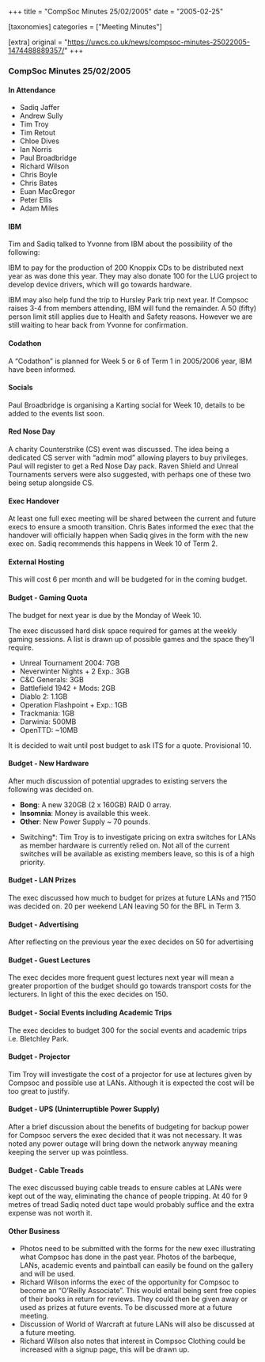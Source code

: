 +++
title = "CompSoc Minutes 25/02/2005"
date = "2005-02-25"

[taxonomies]
categories = ["Meeting Minutes"]

[extra]
original = "https://uwcs.co.uk/news/compsoc-minutes-25022005-1474488889357/"
+++

### CompSoc Minutes 25/02/2005

#### In Attendance

  - Sadiq Jaffer
  - Andrew Sully
  - Tim Troy
  - Tim Retout
  - Chloe Dives
  - Ian Norris
  - Paul Broadbridge
  - Richard Wilson
  - Chris Boyle
  - Chris Bates
  - Euan MacGregor
  - Peter Ellis
  - Adam Miles

#### IBM

Tim and Sadiq talked to Yvonne from IBM about the possibility of the following:

IBM to pay for the production of 200 Knoppix CDs to be distributed next year as was done this year. They may also donate 100 for the LUG project to develop device drivers, which will go towards hardware.

IBM may also help fund the trip to Hursley Park trip next year. If Compsoc raises 3-4 from members attending, IBM will fund the remainder. A 50 (fifty) person limit still applies due to Health and Safety reasons. However we are still waiting to hear back from Yvonne for confirmation.

#### Codathon

A “Codathon” is planned for Week 5 or 6 of Term 1 in 2005/2006 year, IBM have been informed.

#### Socials

Paul Broadbridge is organising a Karting social for Week 10, details to be added to the events list soon.

#### Red Nose Day

A charity Counterstrike (CS) event was discussed. The idea being a dedicated CS server with “admin mod” allowing players to buy privileges. Paul will register to get a Red Nose Day pack. Raven Shield and Unreal Tournaments servers were also suggested, with perhaps one of these two being setup alongside CS.

#### Exec Handover

At least one full exec meeting will be shared between the current and future execs to ensure a smooth transition. Chris Bates informed the exec that the handover will officially happen when Sadiq gives in the form with the new exec on. Sadiq recommends this happens in Week 10 of Term 2.

#### External Hosting

This will cost 6 per month and will be budgeted for in the coming budget.

#### Budget - Gaming Quota

The budget for next year is due by the Monday of Week 10.

The exec discussed hard disk space required for games at the weekly gaming sessions. A list is drawn up of possible games and the space they’ll require.

  - Unreal Tournament 2004: 7GB
  - Neverwinter Nights + 2 Exp.: 3GB
  - C\&C Generals: 3GB
  - Battlefield 1942 + Mods: 2GB
  - Diablo 2: 1.1GB
  - Operation Flashpoint + Exp.: 1GB
  - Trackmania: 1GB
  - Darwinia: 500MB
  - OpenTTD: \~10MB

It is decided to wait until post budget to ask ITS for a quote. Provisional 10.

#### Budget - New Hardware

After much discussion of potential upgrades to existing servers the following was decided on.

  - **Bong**: A new 320GB (2 x 160GB) RAID 0 array.
  - **Insomnia**: Money is available this week.
  - **Other**: New Power Supply \~ 70 pounds.

<!-- end list -->

  - Switching\*: Tim Troy is to investigate pricing on extra switches for LANs as member hardware is currently relied on. Not all of the current switches will be available as existing members leave, so this is of a high priority.

#### Budget - LAN Prizes

The exec discussed how much to budget for prizes at future LANs and ?150 was decided on. 20 per weekend LAN leaving 50 for the BFL in Term 3.

#### Budget - Advertising

After reflecting on the previous year the exec decides on 50 for advertising

#### Budget - Guest Lectures

The exec decides more frequent guest lectures next year will mean a greater proportion of the budget should go towards transport costs for the lecturers. In light of this the exec decides on 150.

#### Budget - Social Events including Academic Trips

The exec decides to budget 300 for the social events and academic trips i.e. Bletchley Park.

#### Budget - Projector

Tim Troy will investigate the cost of a projector for use at lectures given by Compsoc and possible use at LANs. Although it is expected the cost will be too great to justify.

#### Budget - UPS (Uninterruptible Power Supply)

After a brief discussion about the benefits of budgeting for backup power for Compsoc servers the exec decided that it was not necessary. It was noted any power outage will bring down the network anyway meaning keeping the server up was pointless.

#### Budget - Cable Treads

The exec discussed buying cable treads to ensure cables at LANs were kept out of the way, eliminating the chance of people tripping. At 40 for 9 metres of tread Sadiq noted duct tape would probably suffice and the extra expense was not worth it.

#### Other Business

  - Photos need to be submitted with the forms for the new exec illustrating what Compsoc has done in the past year. Photos of the barbeque, LANs, academic events and paintball can easily be found on the gallery and will be used.
  - Richard Wilson informs the exec of the opportunity for Compsoc to become an “O’Reilly Associate”. This would entail being sent free copies of their books in return for reviews. They could then be given away or used as prizes at future events. To be discussed more at a future meeting.
  - Discussion of World of Warcraft at future LANs will also be discussed at a future meeting.
  - Richard Wilson also notes that interest in Compsoc Clothing could be increased with a signup page, this will be drawn up.
